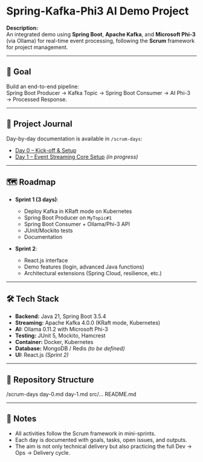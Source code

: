 
# Spring-Kafka-Phi3 AI Demo Project

**Description:**  
An integrated demo using **Spring Boot**, **Apache Kafka**, and **Microsoft Phi-3** (via Ollama) for real-time event processing, following the **Scrum** framework for project management.

---

## 🎯 Goal
Build an end-to-end pipeline:  
Spring Boot Producer → Kafka Topic → Spring Boot Consumer → AI Phi-3 → Processed Response.

---

## 📅 Project Journal
Day-by-day documentation is available in `/scrum-days`:

- [Day 0 – Kick-off & Setup](./scrum-days/day-0.md)
- [Day 1 – Event Streaming Core Setup](./scrum-days/day-1.md) *(in progress)*

---

## 🗺️ Roadmap
- **Sprint 1 (3 days)**:  
  - Deploy Kafka in KRaft mode on Kubernetes  
  - Spring Boot Producer on `MyTopic#1`  
  - Spring Boot Consumer + Ollama/Phi-3 API  
  - JUnit/Mockito tests  
  - Documentation

- **Sprint 2**:  
  - React.js interface  
  - Demo features (login, advanced Java functions)  
  - Architectural extensions (Spring Cloud, resilience, etc.)

---

## 🛠️ Tech Stack
- **Backend:** Java 21, Spring Boot 3.5.4
- **Streaming:** Apache Kafka 4.0.0 (KRaft mode, Kubernetes)
- **AI:** Ollama 0.11.2 with Microsoft Phi-3
- **Testing:** JUnit 5, Mockito, Hamcrest
- **Container:** Docker, Kubernetes
- **Database:** MongoDB / Redis *(to be defined)*
- **UI:** React.js *(Sprint 2)*

---

## 📂 Repository Structure
/scrum-days
day-0.md
day-1.md
src/...
README.md

---

## 📌 Notes
- All activities follow the Scrum framework in mini-sprints.  
- Each day is documented with goals, tasks, open issues, and outputs.  
- The aim is not only technical delivery but also practicing the full Dev → Ops → Delivery cycle.

